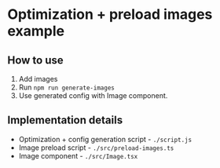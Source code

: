 # Optimization + preload images example

## How to use
1. Add images
2. Run `npm run generate-images`
3. Use generated config with Image component.

## Implementation details
* Optimization + config generation script - `./script.js`
* Image preload script - `./src/preload-images.ts`
* Image component - `./src/Image.tsx`